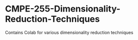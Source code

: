 # CMPE-255-Dimensionality-Reduction-Techniques
Contains Colab for various dimensionality reduction techniques
